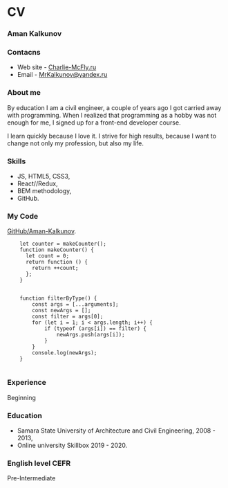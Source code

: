 # CV

### Aman Kalkunov

### Contacns

- Web site \- [Charlie-McFly.ru](http://charlie-mcfly.ru/)
- Email \- [MrKalkunov@yandex.ru](mailto:MrKalkunov@yandex.ru)

### About me

By education I am a civil engineer, a couple of years ago I got carried away with programming. When I realized that programming as a hobby was not enough for me, I signed up for a front-end developer course.

I learn quickly because I love it. I strive for high results, because I want to change not only my profession, but also my life.

### Skills

- JS, HTML5, CSS3,
- React//Redux,
- BEM methodology,
- GitHub.

### My Code
[GitHub/Aman-Kalkunov](https://github.com/Aman-Kalkunov).

```
    let counter = makeCounter();
    function makeCounter() {
      let count = 0;
      return function () {
        return ++count;
      };
    }
    
```
```
    function filterByType() {
        const args = [...arguments];
        const newArgs = [];
        const filter = args[0];
        for (let i = 1; i < args.length; i++) {
            if (typeof (args[i]) == filter) {
                newArgs.push(args[i]);
            }
        }
        console.log(newArgs);
    }
    
```

### Experience

 Beginning
 
### Education
 
 - Samara State University of Architecture and Civil Engineering, 2008 \- 2013,
 - Online university Skillbox 2019 \- 2020.
 
### English level CEFR
 Pre-Intermediate
